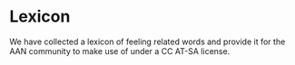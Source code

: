 # Lexicon

We have collected a lexicon of feeling related words and provide it for the AAN community to make use of under a CC AT-SA license.
